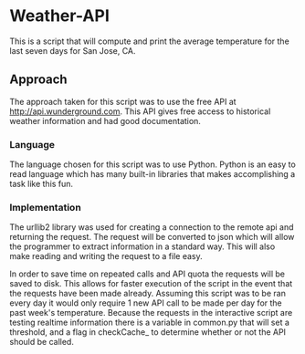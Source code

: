 # Weather-API
This is a script that will compute and print the average temperature for the last seven days for San Jose, CA.

## Approach
The approach taken for this script was to use the free API at http://api.wunderground.com. This API gives free access to historical weather information and had good documentation.

### Language
The language chosen for this script was to use Python. Python is an easy to read language which has many built-in libraries that makes accomplishing a task like this fun. 

### Implementation

The urllib2 library was used for creating a connection to the remote api and returning the request. The request will be converted to json which will allow the programmer to extract information in a standard way. This will also make reading and writing the request to a file easy.

In order to save time on repeated calls and API quota the requests will be saved to disk. This allows for faster execution of the script in the event that the requests have been made already. Assuming this script was to be ran every day it would only require 1 new API call to be made per day for the past week's temperature. Because the requests in the interactive script are testing realtime information there is a variable in common.py that will set a threshold, and a flag in checkCache_ to determine whether or not the API should be called. 


